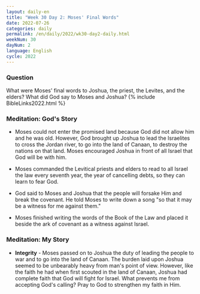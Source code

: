```yaml
---
layout: daily-en
title: "Week 30 Day 2: Moses' Final Words"
date: 2022-07-26
categories: daily
permalink: /en/daily/2022/wk30-day2-daily.html
weekNum: 30
dayNum: 2
language: English
cycle: 2022
---
```


### Question     
What were Moses' final words to Joshua, the priest, the Levites, and the elders? What did God say to Moses and Joshua?
{% include BibleLinks2022.html %}

### Meditation: God's Story   
+ Moses could not enter the promised land because God did not allow him and he was old. However, God brought up Joshua to lead the Israelites to cross the Jordan river, to go into the land of Canaan, to destroy the nations on that land. Moses encouraged Joshua in front of all Israel that God will be with him. 

+ Moses commanded the Levitical priests and elders to read to all Israel the law every seventh year, the year of cancelling debts, so they can learn to fear God. 

+ God said to Moses and Joshua that the people will forsake Him and break the covenant. He told Moses to write down a song "so that it may be a witness for me against them." 

+ Moses finished writing the words of the Book of the Law and placed it beside the ark of covenant as a witness against Israel. 

### Meditation: My Story   
+ **Integrity** - Moses passed on to Joshua the duty of leading the people to war and to go into the land of Canaan. The burden laid upon Joshua seemed to be unbearably heavy from man's point of view. However, like the faith he had when first scouted in the land of Canaan, Joshua had complete faith that God will fight for Israel. What prevents me from accepting God's calling? Pray to God to strengthen my faith in Him. 
